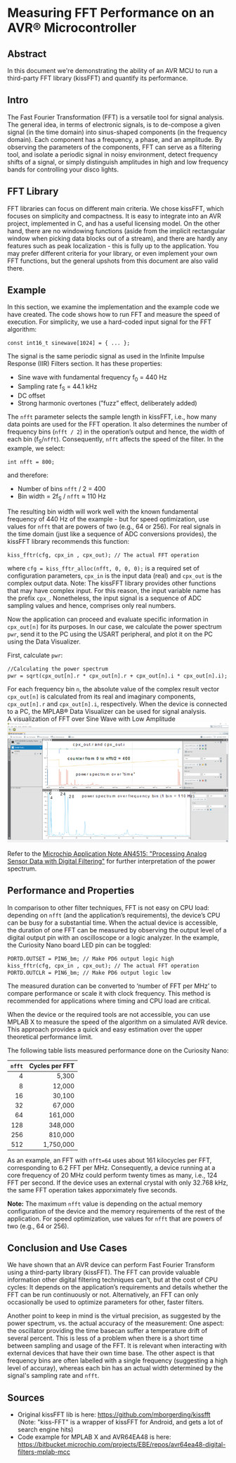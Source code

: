 
# Measuring FFT Performance on an AVR® Microcontroller
## Abstract
In this document we're demonstrating the ability of an AVR MCU to run a third-party FFT library (kissFFT) and quantify its performance. 

## Intro
The Fast Fourier Transformation (FFT) is a versatile tool for signal analysis. The general idea, in terms of electronic signals, is to de-compose a given signal (in the time domain) into sinus-shaped components (in the frequency domain). Each component has a frequency, a phase, and an amplitude. 
By observing the parameters of the components, FFT can serve as a filtering tool, and isolate a periodic signal in noisy environment, detect frequency shifts of a signal, or simply distinguish amplitudes in high and low frequency bands for controlling your disco lights.

## FFT Library
FFT libraries can focus on different main criteria. We chose kissFFT, which focuses on simplicity and compactness. It is easy to integrate into an AVR project, implemented in C, and has a useful licensing model. On the other hand, there are no windowing functions (aside from the implicit rectangular window when picking data blocks out of a stream), and there are hardly any features such as peak localization - this is fully up to the application.
You may prefer different criteria for your library, or even implement your own FFT functions, but the general upshots from this document are also valid there.

## Example
In this section, we examine the implementation and the example code we have created.
The code shows how to run FFT and measure the speed of execution. For simplicity, we use a hard-coded input signal for the FFT algorithm:
```
const int16_t sinewave[1024] = { ... };
```
The signal is the same periodic signal as used in the Infinite Impulse Response (IIR) Filters section. It has these properties:
- Sine wave with fundamental frequency f<sub>0</sub> = 440 Hz
- Sampling rate f<sub>S</sub> = 44.1 kHz
- DC offset
- Strong harmonic overtones (”fuzz” effect, deliberately added)

The `nfft` parameter selects the sample length in kissFFT, i.e., how many data points are used for the FFT operation. It also determines the number of frequency bins (`nfft / 2`) in the operation’s output and hence, the width of each
bin (f<sub>S</sub>/`nfft`). Consequently, `nfft` affects the speed of the filter.
In the example, we select:
```
int nfft = 800;
```
and therefore:
- Number of bins `nfft` / 2 = 400
- Bin width = 2f<sub>S</sub> / `nfft` ≈ 110 Hz

The resulting bin width will work well with the known fundamental frequency of 440 Hz of the example - but for speed optimization, use values for `nfft` that are powers of two (e.g., 64 or 256).
For real signals in the time domain (just like a sequence of ADC conversions provides), the kissFFT library recommends this function:
```
kiss_fftr(cfg, cpx_in , cpx_out); // The actual FFT operation
```
where `cfg = kiss_fftr_alloc(nfft, 0, 0, 0);` is a required set of configuration parameters, `cpx_in` is the input data (real) and `cpx_out` is the complex output data.
Note: The kissFFT library provides other functions that may have complex input. For this reason, the input variable name has the prefix `cpx_`. Nonetheless, the input signal is a sequence of ADC sampling values and hence, comprises only real numbers.

Now the application can proceed and evaluate specific information in `cpx_out[n]` for its purposes. In our case, we calculate the power spectrum `pwr`, send it to the PC using the USART peripheral, and plot it on the PC using the Data Visualizer.

First, calculate `pwr`:
```
//Calculating the power spectrum
pwr = sqrt(cpx_out[n].r * cpx_out[n].r + cpx_out[n].i * cpx_out[n].i);
```
For each frequency bin `n`, the absolute value of the complex result vector `cpx_out[n]` is calculated from its real and imaginary components, `cpx_out[n].r` and `cpx_out[n].i`, respectively.
When the device is connected to a PC, the MPLAB® Data Visualizer can be used for signal analysis.  
A visualization of FFT over Sine Wave with Low Amplitude  
![Fast Fourier Transform](images/fft_dirty_sine_with_DC_explained.png)


 Refer to the [Microchip Application Note AN4515: "Processing Analog Sensor Data with Digital Filtering"](https://ww1.microchip.com/downloads/en/Appnotes/ProcessAnalogSensorDataDigitalFiltering-DS00004515.pdf) for further interpretation of the power spectrum.
 
## Performance and Properties
In comparison to other filter techniques, FFT is not easy on CPU load: depending on `nfft` (and the application’s requirements), the device’s CPU can be busy for a substantial time.
When the actual device is accessible, the duration of one FFT can be measured by observing the output level of a digital output pin with an oscilloscope or a logic analyzer. In the example, the Curiosity Nano board LED pin can be
toggled:
```
PORTD.OUTSET = PIN6_bm; // Make PD6 output logic high
kiss_fftr(cfg, cpx_in , cpx_out); // The actual FFT operation
PORTD.OUTCLR = PIN6_bm; // Make PD6 output logic low
```
The measured duration can be converted to ‘number of FFT per MHz’ to compare performance or scale it with clock frequency. This method is recommended for applications where timing and CPU load are critical.

When the device or the required tools are not accessible, you can use MPLAB X to measure the speed of the algorithm on a simulated AVR device. This approach provides a quick and easy estimation over the upper theoretical performance limit.

The following table lists measured performance done on the Curiosity Nano:

| `nfft`|Cycles per FFT|
|------:|-------------:|
|4	|5,300|
|8	|12,000|
|16	|30,100|
|32	|67,000|
|64	|161,000|
|128|348,000|
|256|810,000|
|512|1,750,000|

 
As an example, an FFT with `nfft=64` uses about 161 kilocycles per FFT, corresponding to 6.2 FFT per MHz. Consequently, a device running at a core frequency of 20 MHz could perform twenty times as many, i.e., 124 FFT per second. If the device uses an external crystal with only 32.768 kHz, the same FFT operation takes apporximately five seconds.

<b>Note:</b> The maximum `nfft` value is depending on the actual memory configuration of the device and the memory requirements of the rest of the application.
For speed optimization, use values for `nfft` that are powers of two (e.g., 64 or 256).


## Conclusion and Use Cases
We have shown that an AVR device can perform Fast Fourier Transform using a third-party library (kissFFT). The FFT can provide valuable information other digital filtering techniques can’t, but at the cost of CPU cycles: It depends on the application’s requirements and details whether the FFT can be run continuously or not. Alternatively, an FFT can only occasionally be used to optimize parameters for other, faster filters.

Another point to keep in mind is the virtual precision, as suggested by the power spectrum, vs. the actual accuracy of the measurement:
One aspect: the oscillator providing the time basecan suffer a temperature drift of several percent. This is less of a problem when there is a short time between sampling and usage of the FFT. It is relevant when interacting with external devices that have their own time base.
The other aspect is that frequency bins are often labelled with a single frequency (suggesting a high level of accuray), whereas each bin has an actual width determined by the signal's sampling rate and `nfft`.

## Sources
- Original kissFFT lib is here:
https://github.com/mborgerding/kissfft
	<br>(Note: "kiss-FFT" is a wrapper of kissFFT for Android, and gets a lot of search engine hits)
- Code example for MPLAB X and AVR64EA48 is  here:
https://bitbucket.microchip.com/projects/EBE/repos/avr64ea48-digital-filters-mplab-mcc